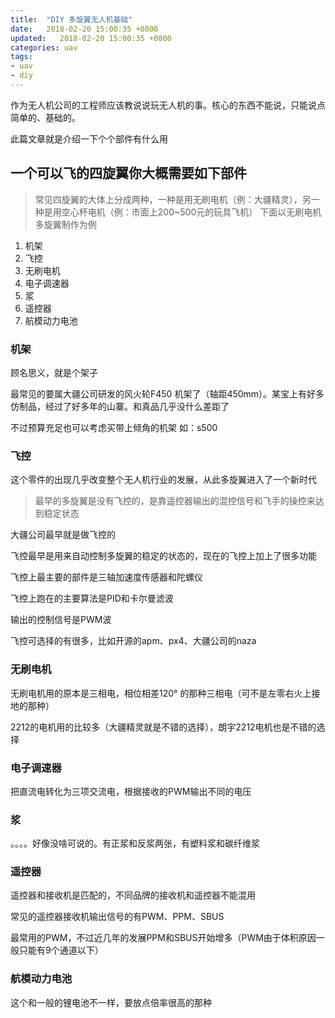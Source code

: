 ```yaml
---
title:  "DIY 多旋翼无人机基础"
date:   2018-02-20 15:00:35 +0800
updated:   2018-02-20 15:00:35 +0800
categories: uav
tags:
- uav
- diy
---
```


作为无人机公司的工程师应该教说说玩无人机的事。核心的东西不能说，只能说点简单的、基础的。

此篇文章就是介绍一下个个部件有什么用


## 一个可以飞的四旋翼你大概需要如下部件

> 常见四旋翼的大体上分成两种，一种是用无刷电机（例：大疆精灵），另一种是用空心杯电机（例：市面上200~500元的玩具飞机）
> 下面以无刷电机多旋翼制作为例


1. 机架
2. 飞控
3. 无刷电机
4. 电子调速器
5. 浆
6. 遥控器
7. 航模动力电池

### 机架
顾名思义，就是个架子

最常见的要属大疆公司研发的风火轮F450 机架了（轴距450mm）。某宝上有好多仿制品，经过了好多年的山寨。和真品几乎没什么差距了

不过预算充足也可以考虑买带上倾角的机架 如：s500


### 飞控
这个零件的出现几乎改变整个无人机行业的发展，从此多旋翼进入了一个新时代

> 最早的多旋翼是没有飞控的，是靠遥控器输出的混控信号和飞手的操控来达到稳定状态

大疆公司最早就是做飞控的

飞控最早是用来自动控制多旋翼的稳定的状态的，现在的飞控上加上了很多功能

飞控上最主要的部件是三轴加速度传感器和陀螺仪

飞控上跑在的主要算法是PID和卡尔曼滤波

输出的控制信号是PWM波

飞控可选择的有很多，比如开源的apm、px4、大疆公司的naza


### 无刷电机
无刷电机用的原本是三相电，相位相差120° 的那种三相电（可不是左零右火上接地的那种）

2212的电机用的比较多（大疆精灵就是不错的选择），朗宇2212电机也是不错的选择


### 电子调速器
把直流电转化为三项交流电，根据接收的PWM输出不同的电压


### 浆
。。。。好像没啥可说的。有正浆和反浆两张，有塑料浆和碳纤维浆


### 遥控器
遥控器和接收机是匹配的，不同品牌的接收机和遥控器不能混用

常见的遥控器接收机输出信号的有PWM、PPM、SBUS

最常用的PWM，不过近几年的发展PPM和SBUS开始增多（PWM由于体积原因一般只能有9个通道以下）

### 航模动力电池
这个和一般的锂电池不一样，要放点倍率很高的那种
